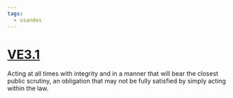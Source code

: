 ```yaml
---
tags:
  - vsandes
---
```

# [VE3.1](VE3.1.md)
Acting at all times with integrity and in a manner that will bear the closest public scrutiny, an obligation that may not be fully satisfied by simply acting within the law.